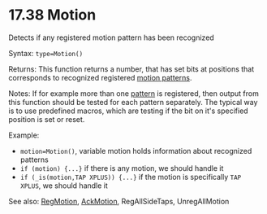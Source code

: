 # 17.38 Motion

Detects if any registered motion pattern has been recognized

Syntax: `type=Motion()`

Returns: This function returns a number, that has set bits at positions that corresponds to recognized registered [motion patterns](/17-api-native-functions/1735-motion-pattern-type-list-definition.md).

Notes: If for example more than one [pattern](/17-api-native-functions/1735-motion-pattern-type-list-definition.md) is registered, then output from this function should be tested for each pattern separately. The typical way is to use predefined macros, which are testing if the bit on it's specified position is set or reset.

Example:

* `motion=Motion()`, variable motion holds information about recognized patterns
* `if (motion) {...}` if there is any motion, we should handle it
* `if (_is(motion,TAP XPLUS)) {...}` if the motion is specifically `TAP XPLUS`, we should handle it

See also: [RegMotion](/17-api-native-functions/1736-regmotion.md), [AckMotion](/17-api-native-functions/1739-ackmotion.md), RegAllSideTaps, UnregAllMotion


